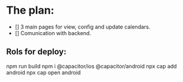 # The plan:

- [] 3 main pages for view, config and update calendars.
- [] Comunication with backend.

## Rols for deploy:

npm run build
npm i @capacitor/ios @capacitor/android
npx cap add android
npx cap open android